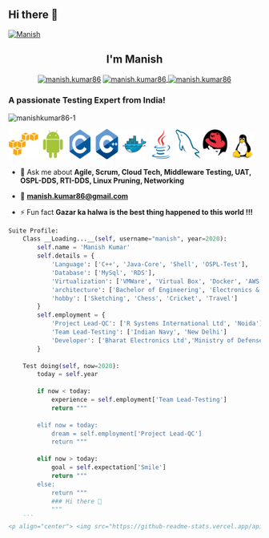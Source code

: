 <!--
**manishkumar86-1/manishkumar86-1** is a ✨ _special_ ✨ repository because its `README.md` (this file) appears on your GitHub profile.
-->
<!--[Manish](https://github.com/manishkumar86-1)-->

<h2>Hi there 👋</h2>

[![Manish](https://res.cloudinary.com/manishkumar86/image/upload/v1595763215/20180513084249_zffq9o.gif)](https://github.com/manishkumar86-1)

<h2 align="center">I'm Manish</h2>
<p align="center">
<!--a href="https://twitter.com/manishkumar861" target="blank"><img align="center" src="https://cdn.jsdelivr.net/npm/simple-icons@3.0.1/icons/twitter.svg" alt="manish.kumar86" height="20" width="20" /></a-->
<a href="https://fb.com/manishkumarbel" target="blank"><img align="center" src="https://cdn.jsdelivr.net/npm/simple-icons@3.0.1/icons/facebook.svg" alt="manish.kumar86" height="20" width="20" /></a>
<a href="https://instagram.com/manish.kumar86" target="blank"><img align="center" src="https://cdn.jsdelivr.net/npm/simple-icons@3.0.1/icons/instagram.svg" alt="manish.kumar86" height="20" width="20" /></a-->
<a href="https://linkedin.com/in/manishkumar86" target="blank"><img align="center" src="https://cdn.jsdelivr.net/npm/simple-icons@3.0.1/icons/linkedin.svg" alt="manish.kumar86" height="20" width="20" /></a>
<!--a href="https://www.youtube.com/c/manish.kumar86" target="blank"><img align="center" src="https://cdn.jsdelivr.net/npm/simple-icons@3.0.1/icons/youtube.svg" alt="manish.kumar86" height="20" width="20" /></a-->
</p>
<h3>A passionate Testing Expert from India!</h3>
<p align="left"> <img src="https://komarev.com/ghpvc/?username=manishkumar86-1" alt="manishkumar86-1" /> </p>

<p align="left">
<img src="https://github.com/devicons/devicon/blob/master/icons/amazonwebservices/amazonwebservices-original.svg" alt="aws" width="60" height="60"/> 
<img src="https://github.com/devicons/devicon/blob/master/icons/android/android-original.svg" alt="android" width="50" height="60"/> 
<img src="https://github.com/devicons/devicon/blob/master/icons/c/c-original.svg" alt="c" width="50" height="60"/> 
<img src="https://github.com/devicons/devicon/blob/master/icons/cplusplus/cplusplus-original.svg" alt="cplusplus" width="50" height="60"/> 
<img src="https://github.com/devicons/devicon/blob/master/icons/docker/docker-original.svg" alt="docker" width="50" height="60"/> 
<img src="https://github.com/devicons/devicon/blob/master/icons/java/java-original.svg" alt="java" width="50" height="60"/> 
<img src="https://github.com/devicons/devicon/blob/master/icons/mysql/mysql-original.svg" alt="mysql" width="50" height="60"/> 
<img src="https://github.com/devicons/devicon/blob/master/icons/redhat/redhat-original.svg" alt="redhat" width="50" height="60"/> 
<img src="https://github.com/devicons/devicon/blob/master/icons/linux/linux-original.svg" alt="linux" width="50" height="50"/>
</p>

- 💬 Ask me about **Agile, Scrum, Cloud Tech, Middleware Testing, UAT, OSPL-DDS, RTI-DDS, Linux Pruning, Networking**

- :e-mail: **manish.kumar86@gmail.com**

- ⚡ Fun fact **Gazar ka halwa is the best thing happened to this world !!!**
```python
Suite Profile:
    Class __Loading...__(self, username="manish", year=2020):
        self.name = 'Manish Kumar'
        self.details = {
            'Language': ['C++', 'Java-Core', 'Shell', 'OSPL-Test'],
            'Database': ['MySql', 'RDS'],
			'Virtualization': ['VMWare', 'Virtual Box', 'Docker', 'AWS'],
            'architecture': ['Bachelor of Engineering', 'Electronics & Communication'],
            'hobby': ['Sketching', 'Chess', 'Cricket', 'Travel']
        }
        self.employment = {
            'Project Lead-QC': ['R Systems International Ltd', 'Noida'],
            'Team Lead-Testing': ['Indian Navy', 'New Delhi']
            'Developer': ['Bharat Electronics Ltd','Ministry of Defense', 'Ghaziabad'],
        }
	
    Test doing(self, now=2020):
        today = self.year

        if now < today:
            experience = self.employment['Team Lead-Testing']
			return """

        elif now = today:
            dream = self.employment['Project Lead-QC']
            return """

        elif now > today:
            goal = self.expectation['Smile']
            return """
        else:
            return """
            ### Hi there 👋
            """
	```
<p align="center"> <img src="https://github-readme-stats.vercel.app/api?username=manishkumar86-1&show_icons=true" alt="manishkumar86-1" /> </p>
